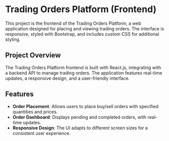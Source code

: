 # Trading Orders Platform (Frontend)

This project is the frontend of the Trading Orders Platform, a web application designed for placing and viewing trading orders. The interface is responsive, styled with Bootstrap, and includes custom CSS for additional styling.


## Project Overview

The Trading Orders Platform frontend is built with React.js, integrating with a backend API to manage trading orders. The application features real-time updates, a responsive design, and a user-friendly interface.

## Features

- **Order Placement**: Allows users to place buy/sell orders with specified quantities and prices.
- **Order Dashboard**: Displays pending and completed orders, with real-time updates.
- **Responsive Design**: The UI adapts to different screen sizes for a consistent user experience.





    
    
   

